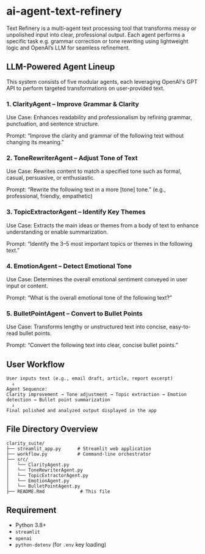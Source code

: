 # ai-agent-text-refinery
Text Refinery is a multi-agent text processing tool that transforms messy or unpolished input into clear, professional output. Each agent performs a specific task e.g. grammar correction or tone rewriting using lightweight logic and OpenAI’s LLM for seamless refinement.

## LLM-Powered Agent Lineup
This system consists of five modular agents, each leveraging OpenAI's GPT API to perform targeted transformations on user-provided text.

### 1. ClarityAgent – Improve Grammar & Clarity
Use Case: Enhances readability and professionalism by refining grammar, punctuation, and sentence structure.

Prompt: “Improve the clarity and grammar of the following text without changing its meaning.”

### 2. ToneRewriterAgent – Adjust Tone of Text
Use Case: Rewrites content to match a specified tone such as formal, casual, persuasive, or enthusiastic.

Prompt: “Rewrite the following text in a more [tone] tone.”
(e.g., professional, friendly, empathetic)

### 3. TopicExtractorAgent – Identify Key Themes
Use Case: Extracts the main ideas or themes from a body of text to enhance understanding or enable summarization.

Prompt: “Identify the 3–5 most important topics or themes in the following text.”

### 4. EmotionAgent – Detect Emotional Tone
Use Case: Determines the overall emotional sentiment conveyed in user input or content.

Prompt: “What is the overall emotional tone of the following text?”

### 5. BulletPointAgent – Convert to Bullet Points
Use Case: Transforms lengthy or unstructured text into concise, easy-to-read bullet points.

Prompt: “Convert the following text into clear, concise bullet points.”



## User Workflow


    User inputs text (e.g., email draft, article, report excerpt)
      ↓
    Agent Sequence:
    Clarity improvement → Tone adjustment → Topic extraction → Emotion detection → Bullet point summarization
      ↓
    Final polished and analyzed output displayed in the app



## File Directory Overview
    clarity_suite/
    ├── streamlit_app.py      # Streamlit web application
    ├── workflow.py           # Command-line orchestrator
    ├── src/
    │   └── ClarityAgent.py
    │   └── ToneRewriterAgent.py
    │   └── TopicExtractorAgent.py
    │   └── EmotionAgent.py
    │   └── BulletPointAgent.py
    ├── README.Rmd             # This file


## Requirement
- Python 3.8+
- `streamlit`
- `openai`
- `python-dotenv` (for `.env` key loading)
